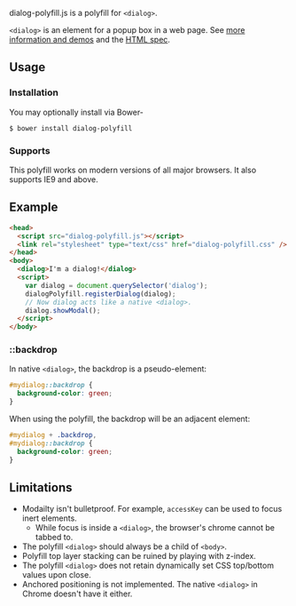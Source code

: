 dialog-polyfill.js is a polyfill for `<dialog>`.

`<dialog>` is an element for a popup box in a web page. See
[more information and demos](http://falken-testing.appspot.com/dialog/index.html)
and the
[HTML spec](http://www.whatwg.org/specs/web-apps/current-work/multipage/commands.html#the-dialog-element).

## Usage

### Installation

You may optionally install via Bower-

    $ bower install dialog-polyfill

### Supports

This polyfill works on modern versions of all major browsers. It also supports IE9 and above.

## Example

```html
<head>
  <script src="dialog-polyfill.js"></script>
  <link rel="stylesheet" type="text/css" href="dialog-polyfill.css" />
</head>
<body>
  <dialog>I'm a dialog!</dialog>
  <script>
    var dialog = document.querySelector('dialog');
    dialogPolyfill.registerDialog(dialog);
    // Now dialog acts like a native <dialog>.
    dialog.showModal();
  </script>
</body>
```

### ::backdrop

In native `<dialog>`, the backdrop is a pseudo-element:

```css
#mydialog::backdrop {
  background-color: green;
}
```

When using the polyfill, the backdrop will be an adjacent element:

```css
#mydialog + .backdrop,
#mydialog::backdrop {
  background-color: green;
}
```

## Limitations

- Modailty isn't bulletproof. For example, `accessKey` can be used to focus inert elements.
  - While focus is inside a `<dialog>`, the browser's chrome cannot be tabbed to.
- The polyfill `<dialog>` should always be a child of `<body>`.
- Polyfill top layer stacking can be ruined by playing with z-index.
- The polyfill `<dialog>` does not retain dynamically set CSS top/bottom values
upon close.
- Anchored positioning is not implemented. The native `<dialog>` in Chrome
doesn't have it either.
